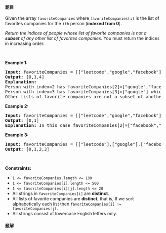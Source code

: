 #### 题目
<p>Given the array <code>favoriteCompanies</code> where <code>favoriteCompanies[i]</code> is the list of favorites companies for the <code>ith</code> person (<strong>indexed from 0</strong>).</p>

<p><em>Return the indices of people whose list of favorite companies is not a <strong>subset</strong> of any other list of favorites companies</em>. You must return the indices in increasing order.</p>

<p>&nbsp;</p>
<p><strong class="example">Example 1:</strong></p>

<pre>
<strong>Input:</strong> favoriteCompanies = [[&quot;leetcode&quot;,&quot;google&quot;,&quot;facebook&quot;],[&quot;google&quot;,&quot;microsoft&quot;],[&quot;google&quot;,&quot;facebook&quot;],[&quot;google&quot;],[&quot;amazon&quot;]]
<strong>Output:</strong> [0,1,4] 
<strong>Explanation:</strong> 
Person with index=2 has favoriteCompanies[2]=[&quot;google&quot;,&quot;facebook&quot;] which is a subset of favoriteCompanies[0]=[&quot;leetcode&quot;,&quot;google&quot;,&quot;facebook&quot;] corresponding to the person with index 0. 
Person with index=3 has favoriteCompanies[3]=[&quot;google&quot;] which is a subset of favoriteCompanies[0]=[&quot;leetcode&quot;,&quot;google&quot;,&quot;facebook&quot;] and favoriteCompanies[1]=[&quot;google&quot;,&quot;microsoft&quot;]. 
Other lists of favorite companies are not a subset of another list, therefore, the answer is [0,1,4].
</pre>

<p><strong class="example">Example 2:</strong></p>

<pre>
<strong>Input:</strong> favoriteCompanies = [[&quot;leetcode&quot;,&quot;google&quot;,&quot;facebook&quot;],[&quot;leetcode&quot;,&quot;amazon&quot;],[&quot;facebook&quot;,&quot;google&quot;]]
<strong>Output:</strong> [0,1] 
<strong>Explanation:</strong> In this case favoriteCompanies[2]=[&quot;facebook&quot;,&quot;google&quot;] is a subset of favoriteCompanies[0]=[&quot;leetcode&quot;,&quot;google&quot;,&quot;facebook&quot;], therefore, the answer is [0,1].
</pre>

<p><strong class="example">Example 3:</strong></p>

<pre>
<strong>Input:</strong> favoriteCompanies = [[&quot;leetcode&quot;],[&quot;google&quot;],[&quot;facebook&quot;],[&quot;amazon&quot;]]
<strong>Output:</strong> [0,1,2,3]
</pre>

<p>&nbsp;</p>
<p><strong>Constraints:</strong></p>

<ul>
	<li><code>1 &lt;= favoriteCompanies.length &lt;= 100</code></li>
	<li><code>1 &lt;= favoriteCompanies[i].length &lt;= 500</code></li>
	<li><code>1 &lt;= favoriteCompanies[i][j].length &lt;= 20</code></li>
	<li>All strings in <code>favoriteCompanies[i]</code> are <strong>distinct</strong>.</li>
	<li>All lists of favorite companies are <strong>distinct</strong>, that is, If we sort alphabetically each list then <code>favoriteCompanies[i] != favoriteCompanies[j].</code></li>
	<li>All strings consist of lowercase English letters only.</li>
</ul>


 #### 题解